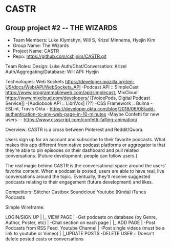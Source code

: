 # CASTR

## Group project #2   -- THE WIZARDS         
* Team Members: Luke Klymshyn, Will S, Krizel Minnema, Hyejin Kim
* Group Name: The Wizards
* Project Name: CASTR
* Repo: https://github.com/cshjnim/CASTR.git

Team Roles: 
Design: Luke
Auth/Chat/Conversation: Krizel
Auth/Aggregating/Database: Will
API: Hyejin

Technologies:
Web Sockets https://developer.mozilla.org/en-US/docs/Web/API/WebSockets_API
-Podcast API :: SimpleCast https://www.programmableweb.com/api/simplecast, MixCloud https://www.mixcloud.com/developers/ [[VoicePods, Digital Podcast Service]]
-[Audiobook API :: LibriVox] (??)
-CSS Framework :: Bulma
-ESLint, Travis
Okta - https://developer.okta.com/blog/2018/06/08/add-authentication-to-any-web-page-in-10-minutes
-Maybe Confetti for new users -- https://www.cssscript.com/confetti-falling-animation/

Overview: 
CASTR is a cross between Pinterest and Reddit/Quora.

Users sign up for an account and subscribe to their favorite podcasts. What makes this app different from native podcast platforms or aggregator is that they’re able to pin episodes on their dashboard and pull related conversations. (Future development: people can follow users.)

The real magic behind CASTR is the conversational space around the users’ favorite content. When a podcast is posted, users are able to have real, live conversations around the topic. Eventually, they’ll receive suggested podcasts relating to their engagement (future development) and likes.  

Competitors: 
Stitcher
Castbox
Soundcloud
Youtube (Kinda)
iTunes Podcasts

Simple Wireframe: 

LOGIN/SIGN UP
|
|_ VIEW PAGE
|	-Get podcasts on database (by Genre, Author, Poster, etc)
|	-Chat section on each page
|
|_ ADD PAGE
|	-Post Podcasts from RSS Feed, Youtube Channel
|	-Post single videos (must be a  link to youtube or Vimeo)
|
|_UPDATE POSTS
 -DELETE USER :: Doesn't delete posted casts or conversations
